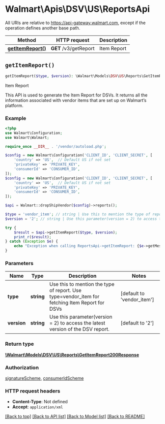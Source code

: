 # Walmart\Apis\DSV\US\ReportsApi  
All URIs are relative to https://api-gateway.walmart.com, except if the operation defines another base path.

| Method | HTTP request | Description |
| ------------- | ------------- | ------------- |
| [**getItemReport()**](#getItemReport) | **GET** /v3/getReport | Item Report |


## `getItemReport()`

```php
getItemReport($type, $version): \Walmart\Models\DSV\US\Reports\GetItemReport200Response
```
Item Report

This API is used to generate the Item Report for DSVs. It returns all the information associated with vendor items that are set up on Walmart’s platform.

### Example

```php
<?php
use Walmart\Configuration;
use Walmart\Walmart;

require_once __DIR__ . '/vendor/autoload.php';

$config = new Walmart\Configuration('CLIENT_ID', 'CLIENT_SECRET', [
    'country' => 'US',  // Default US if not set
    'privateKey' => 'PRIVATE_KEY',
    'consumerId' => 'CONSUMER_ID',
]);
$config = new Walmart\Configuration('CLIENT_ID', 'CLIENT_SECRET', [
    'country' => 'US',  // Default US if not set
    'privateKey' => 'PRIVATE_KEY',
    'consumerId' => 'CONSUMER_ID',
]);

$api = Walmart::dropShipVendor($config)->reports();

$type = 'vendor_item'; // string | Use this to mention the type of report. Use type=vendor_item for fetching Item Report for DSVs
$version = '2'; // string | Use this parameter(version = 2) to access the latest version of the DSV report.

try {
    $result = $api->getItemReport($type, $version);
    print_r($result);
} catch (Exception $e) {
    echo "Exception when calling ReportsApi->getItemReport: {$e->getMessage()}\n";
}
```

### Parameters
| Name | Type | Description  | Notes |
| ------------- | ------------- | ------------- | ------------- |
| **type** | **string**| Use this to mention the type of report. Use type=vendor_item for fetching Item Report for DSVs | [default to 'vendor_item'] |
| **version** | **string**| Use this parameter(version = 2) to access the latest version of the DSV report. | [default to '2'] |


### Return type

[**\Walmart\Models\DSV\US\Reports\GetItemReport200Response**](../../../Models/DSV/US/reports/GetItemReport200Response.md)

### Authorization

[signatureScheme](../../../README.md#signatureScheme), [consumerIdScheme](../../../README.md#consumerIdScheme)

### HTTP request headers

- **Content-Type**: Not defined
- **Accept**: `application/xml`

[[Back to top]](#) [[Back to API list]](../../../../README.md#supported-apis)
[[Back to Model list]](../../../Models/DSV/US)
[[Back to README]](../../../../README.md)
